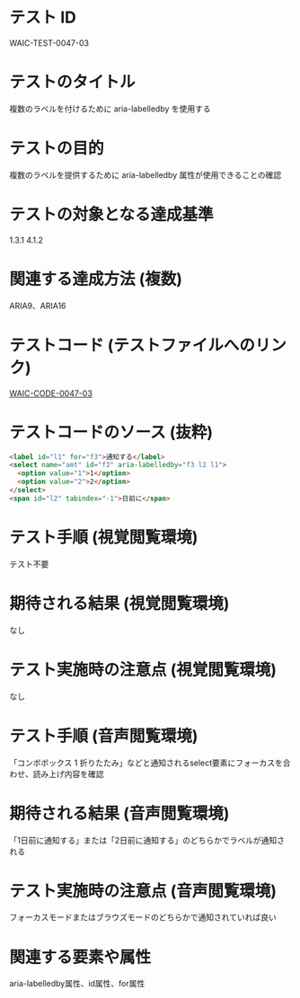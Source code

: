 # テスト ID

WAIC-TEST-0047-03

# テストのタイトル

複数のラベルを付けるために aria-labelledby を使用する

# テストの目的

複数のラベルを提供するために aria-labelledby 属性が使用できることの確認

# テストの対象となる達成基準

1.3.1
4.1.2

# 関連する達成方法 (複数)

ARIA9、ARIA16

# テストコード (テストファイルへのリンク)

[WAIC-CODE-0047-03](https://waic.github.io/as_test/WAIC-CODE/WAIC-CODE-0047-03.html)

# テストコードのソース (抜粋)

```HTML
<label id="l1" for="f3">通知する</label>
<select name="amt" id="f3" aria-labelledby="f3 l2 l1">
  <option value="1">1</option>
  <option value="2">2</option>
</select>
<span id="l2" tabindex="-1">日前に</span>
```

# テスト手順 (視覚閲覧環境)

テスト不要

# 期待される結果 (視覚閲覧環境)

なし

# テスト実施時の注意点 (視覚閲覧環境)

なし

# テスト手順 (音声閲覧環境)

「コンボボックス 1 折りたたみ」などと通知されるselect要素にフォーカスを合わせ、読み上げ内容を確認

# 期待される結果 (音声閲覧環境)

「1日前に通知する」または「2日前に通知する」のどちらかでラベルが通知される

# テスト実施時の注意点 (音声閲覧環境)

フォーカスモードまたはブラウズモードのどちらかで通知されていれば良い

# 関連する要素や属性

aria-labelledby属性、id属性、for属性
